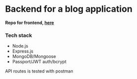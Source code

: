 # Backend for a blog application

**Repo for frontend, [here](https://github.com/gautedl/blog-frontend)**

### Tech stack

- Node.js
- Express.js
- MongoDB/Mongoose
- Passport/JWT auth/bcrypt

API routes is tested with postman
